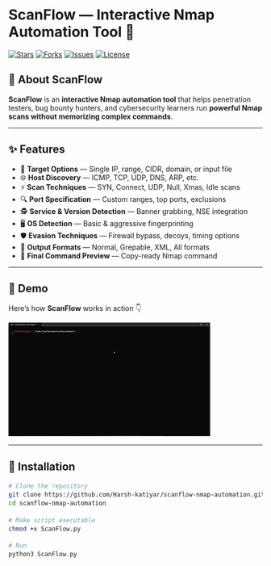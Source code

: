 # ScanFlow — Interactive Nmap Automation Tool 🔎

[![Stars](https://img.shields.io/github/stars/Harsh-katiyar/scanflow-nmap-automation?style=social)](https://github.com/Harsh-katiyar/scanflow-nmap-automation/stargazers)
[![Forks](https://img.shields.io/github/forks/Harsh-katiyar/scanflow-nmap-automation?style=social)](https://github.com/Harsh-katiyar/scanflow-nmap-automation/network/members)
[![Issues](https://img.shields.io/github/issues/Harsh-katiyar/scanflow-nmap-automation)](https://github.com/Harsh-katiyar/scanflow-nmap-automation/issues)
[![License](https://img.shields.io/github/license/Harsh-katiyar/scanflow-nmap-automation)](LICENSE)

## 🚀 About ScanFlow
**ScanFlow** is an **interactive Nmap automation tool** that helps penetration testers, bug bounty hunters, and cybersecurity learners run **powerful Nmap scans without memorizing complex commands**.  

---

## ✨ Features
- 🎯 **Target Options** — Single IP, range, CIDR, domain, or input file  
- 🌐 **Host Discovery** — ICMP, TCP, UDP, DNS, ARP, etc.  
- ⚡ **Scan Techniques** — SYN, Connect, UDP, Null, Xmas, Idle scans  
- 🔍 **Port Specification** — Custom ranges, top ports, exclusions  
- 🕵️ **Service & Version Detection** — Banner grabbing, NSE integration  
- 🖥️ **OS Detection** — Basic & aggressive fingerprinting  
- 🛡️ **Evasion Techniques** — Firewall bypass, decoys, timing options  
- 📂 **Output Formats** — Normal, Grepable, XML, All formats  
- 📝 **Final Command Preview** — Copy-ready Nmap command  

---

## 📸 Demo
Here’s how **ScanFlow** works in action 👇

![Demo](Demo/demo.gif)

---

## 🔧 Installation
```bash
# Clone the repository
git clone https://github.com/Harsh-katiyar/scanflow-nmap-automation.git
cd scanflow-nmap-automation

# Make script executable
chmod +x ScanFlow.py

# Run
python3 ScanFlow.py
```
